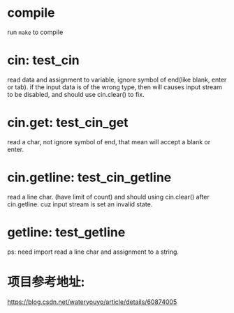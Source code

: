 # compile
run ```make``` to compile

# cin: test_cin
read data and assignment to variable,
ignore symbol of end(like blank, enter or tab).
if the input data is of the wrong type, 
then will causes input stream to be disabled,
and should use cin.clear() to fix.

# cin.get: test_cin_get
read a char, not ignore symbol of end,
that mean will accept a blank or enter.

# cin.getline: test_cin_getline
read a line char.
(have limit of count)
and should using cin.clear() after cin.getline.
cuz input stream is set an invalid state.

# getline: test_getline
ps: need import <string>
read a line char and assignment  to a string.

# 项目参考地址:
https://blog.csdn.net/wateryouyo/article/details/60874005
